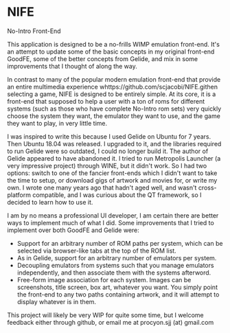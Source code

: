 # NIFE
No-Intro Front-End

This application is designed to be a no-frills WIMP emulation front-end.  It's an attempt to update some of the basic concepts in my original front-end GoodFE, some of the better concepts from Gelide, and mix in some improvements that I thought of along the way.

In contrast to many of the popular modern emulation front-end that provide an entire multimedia experience whttps://github.com/scjacobi/NIFE.githen selecting a game, NIFE is designed to be entirely simple.  At its core, it is a front-end that supposed to help a user with a ton of roms for different systems (such as those who have complete No-Intro rom sets) very quickly choose the system they want, the emulator they want to use, and the game they want to play, in very little time.

I was inspired to write this because I used Gelide on Ubuntu for 7 years.  Then Ubuntu 18.04 was released.  I upgraded to it, and the libraries required to run Gelide were so outdated, I could no longer build it.  The author of Gelide appeared to have abandoned it.  I tried to run Metropolis Launcher (a very impressive project) through WINE, but it didn't work.  So I had two options: switch to one of the fancier front-ends which I didn't want to take the time to setup, or download gigs of artwork and movies for, or write my own.  I wrote one many years ago that hadn't aged well, and wasn't cross-platform compatible, and I was curious about the QT framework, so I decided to learn how to use it.

I am by no means a professional UI developer, I am certain there are better ways to implement much of what I did.  Some improvements that I tried to implement over both GoodFE and Gelide were:
* Support for an arbitrary number of ROM paths per system, which can be selected via browser-like tabs at the top of the ROM list.
* As in Gelide, support for an arbitrary number of emulators per system.
* Decoupling emulators from systems such that you manage emulators independently, and then associate them with the systems afterword.
* Free-form image association for each system.  Images can be screenshots, title screen, box art, whatever you want.  You simply point the front-end to any two paths containing artwork, and it will attempt to display whatever is in them.

This project will likely be very WIP for quite some time, but I welcome feedback either through github, or email me at procyon.sjj (at) gmail.com
